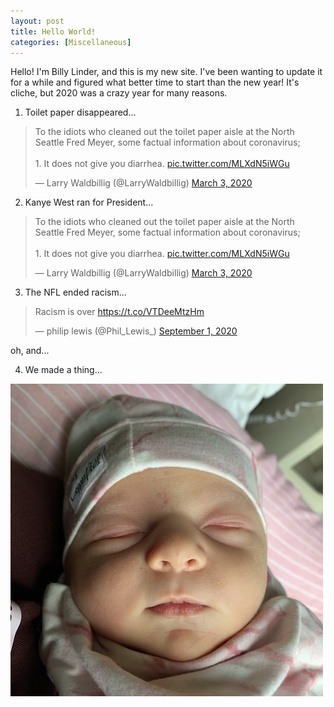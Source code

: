 ```yaml
---
layout: post
title: Hello World!
categories: [Miscellaneous]
---
```


Hello! I'm Billy Linder, and this is my new site. I've been wanting to update it for a while and figured what better time to start than the new year! It's cliche, but 2020 was a crazy year for many reasons. 

1. Toilet paper disappeared...

<blockquote class="twitter-tweet"><p lang="en" dir="ltr">To the idiots who cleaned out the toilet paper aisle at the North Seattle Fred Meyer, some factual information about coronavirus;<br><br>1. It does not give you diarrhea. <a href="https://t.co/MLXdN5iWGu">pic.twitter.com/MLXdN5iWGu</a></p>&mdash; Larry Waldbillig (@LarryWaldbillig) <a href="https://twitter.com/LarryWaldbillig/status/1234708071835820032?ref_src=twsrc%5Etfw">March 3, 2020</a></blockquote> <script async src="https://platform.twitter.com/widgets.js" charset="utf-8"></script>

2. Kanye West ran for President...

<blockquote class="twitter-tweet"><p lang="en" dir="ltr">To the idiots who cleaned out the toilet paper aisle at the North Seattle Fred Meyer, some factual information about coronavirus;<br><br>1. It does not give you diarrhea. <a href="https://t.co/MLXdN5iWGu">pic.twitter.com/MLXdN5iWGu</a></p>&mdash; Larry Waldbillig (@LarryWaldbillig) <a href="https://twitter.com/LarryWaldbillig/status/1234708071835820032?ref_src=twsrc%5Etfw">March 3, 2020</a></blockquote> <script async src="https://platform.twitter.com/widgets.js" charset="utf-8"></script>

3. The NFL ended racism...

<blockquote class="twitter-tweet"><p lang="en" dir="ltr">Racism is over <a href="https://t.co/VTDeeMtzHm">https://t.co/VTDeeMtzHm</a></p>&mdash; philip lewis (@Phil_Lewis_) <a href="https://twitter.com/Phil_Lewis_/status/1300898545956945927?ref_src=twsrc%5Etfw">September 1, 2020</a></blockquote> <script async src="https://platform.twitter.com/widgets.js" charset="utf-8"></script>

oh, and...

4. We made a thing...

![Baby Millie](/images/2021-01-01-hello-world/baby_millie.png)

